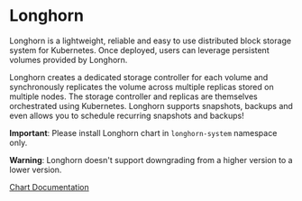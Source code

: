 # Longhorn

Longhorn is a lightweight, reliable and easy to use distributed block storage system for Kubernetes. Once deployed, users can leverage persistent volumes provided by Longhorn.

Longhorn creates a dedicated storage controller for each volume and synchronously replicates the volume across multiple replicas stored on multiple nodes. The storage controller and replicas are themselves orchestrated using Kubernetes. Longhorn supports snapshots, backups and even allows you to schedule recurring snapshots and backups!

**Important**: Please install Longhorn chart in `longhorn-system` namespace only.

**Warning**: Longhorn doesn't support downgrading from a higher version to a lower version.

[Chart Documentation](https://github.com/longhorn/longhorn/blob/master/chart/README.md)